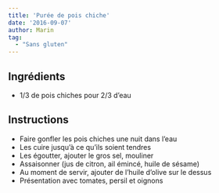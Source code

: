```yaml
---
title: 'Purée de pois chiche'
date: '2016-09-07'
author: Marin
tag: 
  - "Sans gluten"
---
```

## Ingrédients
- 1/3 de pois chiches pour 2/3 d’eau

## Instructions
- Faire gonfler les pois chiches une nuit dans l’eau
- Les cuire jusqu’à ce qu’ils soient tendres
- Les égoutter, ajouter le gros sel, mouliner
- Assaisonner (jus de citron, ail émincé, huile de sésame)
- Au moment de servir, ajouter de l’huile d’olive sur le dessus
- Présentation avec tomates, persil et oignons

